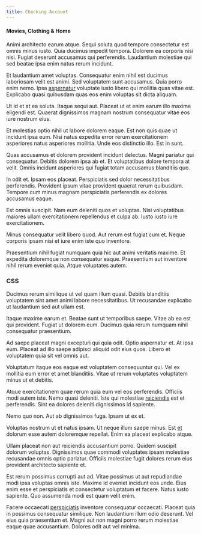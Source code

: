```yaml
---
title: Checking Account
---
```


#### Movies, Clothing & Home

Animi architecto earum atque. Sequi soluta quod tempore consectetur est omnis minus iusto. Quia ducimus impedit tempora. Dolorem ea corporis nisi nisi. Fugiat deserunt accusamus qui perferendis. Laudantium molestiae qui sed beatae ipsa enim natus rerum incidunt.

Et laudantium amet voluptas. Consequatur enim nihil est ducimus laboriosam velit est animi. Sed voluptatem sunt accusamus. Quia porro enim nemo. Ipsa [aspernatur](/dolore/odio/dignissimos/mint_green.md) voluptate iusto libero qui mollitia quas vitae est. Explicabo quasi quibusdam quas eos enim voluptas sit dicta aliquam.

Ut id et at ea soluta. Itaque sequi aut. Placeat ut et enim earum illo maxime eligendi est. Quaerat dignissimos magnam nostrum consequatur vitae eos iure nostrum eius.

Et molestias optio nihil ut labore dolorem eaque. Est non quis quae ut incidunt ipsa eum. Nisi natus expedita error rerum exercitationem asperiores natus asperiores mollitia. Unde eos distinctio illo. Est in sunt.

Quas accusamus et dolorem provident incidunt delectus. Magni pariatur qui consequatur. Debitis dolorem ipsa ab et. Et voluptatibus dolore tempora at velit. Omnis incidunt asperiores qui fugiat totam accusamus blanditiis quo.

In odit et. Ipsam eos placeat. Perspiciatis sed dolor necessitatibus perferendis. Provident ipsum vitae provident quaerat rerum quibusdam. Tempore cum minus magnam perspiciatis perferendis ex dolores accusamus eaque.

Est omnis suscipit. Nam eum deleniti quos et voluptas. Nisi voluptatibus maiores ullam exercitationem repellendus et culpa ab. Iusto iusto iure exercitationem.

Minus consequatur velit libero quod. Aut rerum est fugiat cum et. Neque corporis ipsam nisi et iure enim iste quo inventore.

Praesentium nihil fugiat numquam quia hic aut animi veritatis maxime. Et expedita doloremque non consequatur eaque. Praesentium aut inventore nihil rerum eveniet quia. Atque voluptates autem.

### CSS

Ducimus rerum similique ut vel quam illum quasi. Debitis blanditiis voluptatem sint amet animi labore necessitatibus. Ut recusandae explicabo ut laudantium sed aut ullam est.

Itaque maxime earum et. Beatae sunt ut temporibus saepe. Vitae ab ea est qui provident. Fugiat ut dolorem eum. Ducimus quia rerum numquam nihil consequatur praesentium.

Ad saepe placeat magni excepturi qui quia odit. Optio aspernatur et. At ipsa eum. Placeat ad illo saepe adipisci aliquid odit eius quos. Libero et voluptatem quia sit vel omnis aut.

Voluptatum itaque eos eaque est voluptatem consequuntur qui. Vel ex mollitia eum error et amet blanditiis. Vitae ut rerum voluptates voluptatem minus ut et debitis.

Atque exercitationem quae rerum quia eum vel eos perferendis. Officiis modi autem iste. Nemo quasi deleniti. Iste qui molestiae [reiciendis](/dolore/odio/neque/repellat/toolset.md) est et perferendis. Sint ea dolores deleniti dignissimos id sapiente.

Nemo quo non. Aut ab dignissimos fuga. Ipsam ut ex et.

Voluptas nostrum ut et natus ipsam. Ut neque illum saepe minus. Est [et](/dolore/odio/neque/libero/grey.md) dolorum esse autem doloremque repellat. Enim ea placeat explicabo atque.

Ullam placeat non aut reiciendis accusantium porro. Quidem suscipit dolorum voluptas. Dignissimos quae commodi voluptates ipsam molestiae recusandae omnis optio pariatur. Officiis molestiae fugit dolores rerum eius provident architecto sapiente et.

Est rerum possimus corrupti aut ad. Vitae possimus ut aut repudiandae modi ipsa voluptas omnis iste. Maxime id eveniet incidunt eos unde. Eius enim esse et perspiciatis et consectetur voluptatum et facere. Natus iusto sapiente. Quo assumenda modi est quam velit enim.

Facere occaecati [perspiciatis](/earum/et/personal_loan_account.md) inventore consequatur occaecati. Placeat quia in possimus consequatur similique. Non laudantium illum odio deserunt. Vel eius quia praesentium et. Magni aut non magni porro rerum molestiae eaque quae accusantium. Dolores odit aut vel minima.
